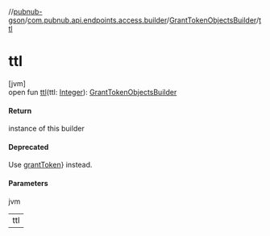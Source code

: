 //[pubnub-gson](../../../index.md)/[com.pubnub.api.endpoints.access.builder](../index.md)/[GrantTokenObjectsBuilder](index.md)/[ttl](ttl.md)

# ttl

[jvm]\
open fun [ttl](ttl.md)(ttl: [Integer](https://docs.oracle.com/javase/8/docs/api/java/lang/Integer.html)): [GrantTokenObjectsBuilder](index.md)

#### Return

instance of this builder

#### Deprecated

Use [grantToken](../../../../pubnub-gson/com.pubnub.api/-pub-nub/grant-token.md)} instead.

#### Parameters

jvm

| |
|---|
| ttl |
